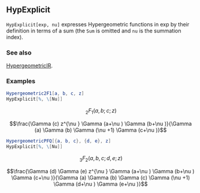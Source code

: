 ## HypExplicit

`HypExplicit[exp, nu]` expresses Hypergeometric functions in exp by their definition in terms of a sum (the `Sum` is omitted and `nu` is the summation index).

### See also

[HypergeometricIR](HypergeometricIR).

### Examples

```mathematica
Hypergeometric2F1[a, b, c, z]
HypExplicit[%, \[Nu]]
```

$$\, _2F_1(a,b;c;z)$$

$$\frac{\Gamma (c) z^{\nu } \Gamma (a+\nu ) \Gamma (b+\nu )}{\Gamma (a) \Gamma (b) \Gamma (\nu +1) \Gamma (c+\nu )}$$

```mathematica
HypergeometricPFQ[{a, b, c}, {d, e}, z]
HypExplicit[%, \[Nu]]
```

$$\, _3F_2(a,b,c;d,e;z)$$

$$\frac{\Gamma (d) \Gamma (e) z^{\nu } \Gamma (a+\nu ) \Gamma (b+\nu ) \Gamma (c+\nu )}{\Gamma (a) \Gamma (b) \Gamma (c) \Gamma (\nu +1) \Gamma (d+\nu ) \Gamma (e+\nu )}$$